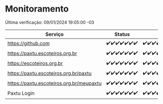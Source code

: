 # Monitoramento

Última verificação: 09/01/2024 19:05:00 -03

|Serviço|Status|Últimas 24h|
|---|---|---|
|https://github.com|<span title="2024-01-02: OK=24">✔️</span><span title="2024-01-03: OK=24">✔️</span><span title="2024-01-04: OK=24">✔️</span><span title="2024-01-05: OK=24">✔️</span><span title="2024-01-06: OK=24">✔️</span><span title="2024-01-07: OK=24">✔️</span><span title="2024-01-08: OK=22">✔️</span>|<span title="08/01/2024 19:05:00 -03 : 200">✔️</span><span title="08/01/2024 20:06:00 -03 : 200">✔️</span><span title="08/01/2024 21:32:00 -03 : 200">✔️</span><span title="08/01/2024 22:49:00 -03 : 200">✔️</span><span title="08/01/2024 23:22:00 -03 : 200">✔️</span><span title="09/01/2024 00:07:00 -03 : 200">✔️</span><span title="09/01/2024 01:08:00 -03 : 200">✔️</span><span title="09/01/2024 02:06:00 -03 : 200">✔️</span><span title="09/01/2024 03:09:00 -03 : 200">✔️</span><span title="09/01/2024 04:07:00 -03 : 200">✔️</span><span title="09/01/2024 05:08:00 -03 : 200">✔️</span><span title="09/01/2024 06:06:00 -03 : 200">✔️</span><span title="09/01/2024 07:07:00 -03 : 200">✔️</span><span title="09/01/2024 08:04:00 -03 : 200">✔️</span><span title="09/01/2024 09:11:00 -03 : 200">✔️</span><span title="09/01/2024 11:06:00 -03 : 200">✔️</span><span title="09/01/2024 12:06:00 -03 : 200">✔️</span><span title="09/01/2024 13:08:00 -03 : 200">✔️</span><span title="09/01/2024 14:05:00 -03 : 200">✔️</span><span title="09/01/2024 15:06:00 -03 : 200">✔️</span><span title="09/01/2024 16:03:00 -03 : 200">✔️</span><span title="09/01/2024 17:06:00 -03 : 200">✔️</span><span title="09/01/2024 18:04:00 -03 : 200">✔️</span><span title="09/01/2024 19:05:00 -03 : 200">✔️</span>|
|https://paxtu.escoteiros.org.br|<span title="2024-01-02: OK=24">✔️</span><span title="2024-01-03: OK=24">✔️</span><span title="2024-01-04: OK=24">✔️</span><span title="2024-01-05: OK=24">✔️</span><span title="2024-01-06: OK=24">✔️</span><span title="2024-01-07: OK=24">✔️</span><span title="2024-01-08: OK=22">✔️</span>|<span title="08/01/2024 19:05:00 -03 : 200">✔️</span><span title="08/01/2024 20:06:00 -03 : 200">✔️</span><span title="08/01/2024 21:32:00 -03 : 200">✔️</span><span title="08/01/2024 22:49:00 -03 : 200">✔️</span><span title="08/01/2024 23:22:00 -03 : 200">✔️</span><span title="09/01/2024 00:07:00 -03 : 200">✔️</span><span title="09/01/2024 01:08:00 -03 : 200">✔️</span><span title="09/01/2024 02:06:00 -03 : 200">✔️</span><span title="09/01/2024 03:09:00 -03 : 200">✔️</span><span title="09/01/2024 04:07:00 -03 : 200">✔️</span><span title="09/01/2024 05:08:00 -03 : 200">✔️</span><span title="09/01/2024 06:06:00 -03 : 200">✔️</span><span title="09/01/2024 07:07:00 -03 : 200">✔️</span><span title="09/01/2024 08:04:00 -03 : 200">✔️</span><span title="09/01/2024 09:11:00 -03 : 200">✔️</span><span title="09/01/2024 11:06:00 -03 : 200">✔️</span><span title="09/01/2024 12:06:00 -03 : 200">✔️</span><span title="09/01/2024 13:08:00 -03 : 200">✔️</span><span title="09/01/2024 14:05:00 -03 : 200">✔️</span><span title="09/01/2024 15:06:00 -03 : 200">✔️</span><span title="09/01/2024 16:03:00 -03 : 200">✔️</span><span title="09/01/2024 17:06:00 -03 : 200">✔️</span><span title="09/01/2024 18:04:00 -03 : 200">✔️</span><span title="09/01/2024 19:05:00 -03 : 200">✔️</span>|
|https://escoteiros.org.br|<span title="2024-01-02: OK=24">✔️</span><span title="2024-01-03: OK=24">✔️</span><span title="2024-01-04: OK=24">✔️</span><span title="2024-01-05: OK=24">✔️</span><span title="2024-01-06: OK=24">✔️</span><span title="2024-01-07: OK=24">✔️</span><span title="2024-01-08: OK=22">✔️</span>|<span title="08/01/2024 19:05:00 -03 : 200">✔️</span><span title="08/01/2024 20:06:00 -03 : 200">✔️</span><span title="08/01/2024 21:32:00 -03 : 200">✔️</span><span title="08/01/2024 22:49:00 -03 : 200">✔️</span><span title="08/01/2024 23:22:00 -03 : 200">✔️</span><span title="09/01/2024 00:07:00 -03 : 200">✔️</span><span title="09/01/2024 01:08:00 -03 : 200">✔️</span><span title="09/01/2024 02:06:00 -03 : 200">✔️</span><span title="09/01/2024 03:09:00 -03 : 200">✔️</span><span title="09/01/2024 04:07:00 -03 : 200">✔️</span><span title="09/01/2024 05:08:00 -03 : 200">✔️</span><span title="09/01/2024 06:06:00 -03 : 200">✔️</span><span title="09/01/2024 07:07:00 -03 : 200">✔️</span><span title="09/01/2024 08:04:00 -03 : 200">✔️</span><span title="09/01/2024 09:11:00 -03 : 200">✔️</span><span title="09/01/2024 11:06:00 -03 : 200">✔️</span><span title="09/01/2024 12:06:00 -03 : 200">✔️</span><span title="09/01/2024 13:08:00 -03 : 200">✔️</span><span title="09/01/2024 14:05:00 -03 : 200">✔️</span><span title="09/01/2024 15:06:00 -03 : 200">✔️</span><span title="09/01/2024 16:03:00 -03 : 200">✔️</span><span title="09/01/2024 17:06:00 -03 : 200">✔️</span><span title="09/01/2024 18:04:00 -03 : 200">✔️</span><span title="09/01/2024 19:05:00 -03 : 200">✔️</span>|
|https://paxtu.escoteiros.org.br/paxtu|<span title="2024-01-02: OK=24">✔️</span><span title="2024-01-03: OK=24">✔️</span><span title="2024-01-04: OK=24">✔️</span><span title="2024-01-05: OK=24">✔️</span><span title="2024-01-06: OK=24">✔️</span><span title="2024-01-07: OK=24">✔️</span><span title="2024-01-08: OK=22">✔️</span>|<span title="08/01/2024 19:05:00 -03 : 200">✔️</span><span title="08/01/2024 20:06:00 -03 : 200">✔️</span><span title="08/01/2024 21:32:00 -03 : 200">✔️</span><span title="08/01/2024 22:49:00 -03 : 200">✔️</span><span title="08/01/2024 23:22:00 -03 : 200">✔️</span><span title="09/01/2024 00:07:00 -03 : 200">✔️</span><span title="09/01/2024 01:08:00 -03 : 200">✔️</span><span title="09/01/2024 02:06:00 -03 : 200">✔️</span><span title="09/01/2024 03:09:00 -03 : 200">✔️</span><span title="09/01/2024 04:07:00 -03 : 200">✔️</span><span title="09/01/2024 05:08:00 -03 : 200">✔️</span><span title="09/01/2024 06:06:00 -03 : 200">✔️</span><span title="09/01/2024 07:07:00 -03 : 200">✔️</span><span title="09/01/2024 08:04:00 -03 : 200">✔️</span><span title="09/01/2024 09:11:00 -03 : 200">✔️</span><span title="09/01/2024 11:06:00 -03 : 200">✔️</span><span title="09/01/2024 12:06:00 -03 : 200">✔️</span><span title="09/01/2024 13:08:00 -03 : 200">✔️</span><span title="09/01/2024 14:05:00 -03 : 200">✔️</span><span title="09/01/2024 15:07:00 -03 : 200">✔️</span><span title="09/01/2024 16:03:00 -03 : 200">✔️</span><span title="09/01/2024 17:07:00 -03 : 200">✔️</span><span title="09/01/2024 18:04:00 -03 : 200">✔️</span><span title="09/01/2024 19:05:00 -03 : 200">✔️</span>|
|https://paxtu.escoteiros.org.br/meupaxtu|<span title="2024-01-02: OK=24">✔️</span><span title="2024-01-03: OK=24">✔️</span><span title="2024-01-04: OK=24">✔️</span><span title="2024-01-05: OK=24">✔️</span><span title="2024-01-06: OK=24">✔️</span><span title="2024-01-07: OK=24">✔️</span><span title="2024-01-08: OK=22">✔️</span>|<span title="08/01/2024 19:05:00 -03 : 200">✔️</span><span title="08/01/2024 20:06:00 -03 : 200">✔️</span><span title="08/01/2024 21:32:00 -03 : 200">✔️</span><span title="08/01/2024 22:49:00 -03 : 200">✔️</span><span title="08/01/2024 23:22:00 -03 : 200">✔️</span><span title="09/01/2024 00:07:00 -03 : 200">✔️</span><span title="09/01/2024 01:08:00 -03 : 200">✔️</span><span title="09/01/2024 02:06:00 -03 : 200">✔️</span><span title="09/01/2024 03:09:00 -03 : 200">✔️</span><span title="09/01/2024 04:07:00 -03 : 200">✔️</span><span title="09/01/2024 05:08:00 -03 : 200">✔️</span><span title="09/01/2024 06:06:00 -03 : 200">✔️</span><span title="09/01/2024 07:07:00 -03 : 200">✔️</span><span title="09/01/2024 08:04:00 -03 : 200">✔️</span><span title="09/01/2024 09:11:00 -03 : 200">✔️</span><span title="09/01/2024 11:06:00 -03 : 200">✔️</span><span title="09/01/2024 12:06:00 -03 : 200">✔️</span><span title="09/01/2024 13:08:00 -03 : 200">✔️</span><span title="09/01/2024 14:05:00 -03 : 200">✔️</span><span title="09/01/2024 15:07:00 -03 : 200">✔️</span><span title="09/01/2024 16:03:00 -03 : 200">✔️</span><span title="09/01/2024 17:07:00 -03 : 200">✔️</span><span title="09/01/2024 18:04:00 -03 : 200">✔️</span><span title="09/01/2024 19:05:00 -03 : 200">✔️</span>|
|Paxtu Login|<span title="2024-01-02: OK=24">✔️</span><span title="2024-01-03: OK=24">✔️</span><span title="2024-01-04: OK=24">✔️</span><span title="2024-01-05: OK=24">✔️</span><span title="2024-01-06: OK=24">✔️</span><span title="2024-01-07: OK=24">✔️</span><span title="2024-01-08: OK=22">✔️</span>|<span title="08/01/2024 19:05:00 -03 : 200">✔️</span><span title="08/01/2024 20:06:00 -03 : 200">✔️</span><span title="08/01/2024 21:32:00 -03 : 200">✔️</span><span title="08/01/2024 22:49:00 -03 : 200">✔️</span><span title="08/01/2024 23:22:00 -03 : 200">✔️</span><span title="09/01/2024 00:07:00 -03 : 200">✔️</span><span title="09/01/2024 01:08:00 -03 : 200">✔️</span><span title="09/01/2024 02:06:00 -03 : 200">✔️</span><span title="09/01/2024 03:09:00 -03 : 200">✔️</span><span title="09/01/2024 04:07:00 -03 : 200">✔️</span><span title="09/01/2024 05:08:00 -03 : 200">✔️</span><span title="09/01/2024 06:06:00 -03 : 200">✔️</span><span title="09/01/2024 07:07:00 -03 : 200">✔️</span><span title="09/01/2024 08:04:00 -03 : 200">✔️</span><span title="09/01/2024 09:11:00 -03 : 200">✔️</span><span title="09/01/2024 11:06:00 -03 : 200">✔️</span><span title="09/01/2024 12:06:00 -03 : 200">✔️</span><span title="09/01/2024 13:08:00 -03 : 200">✔️</span><span title="09/01/2024 14:05:00 -03 : 200">✔️</span><span title="09/01/2024 15:07:00 -03 : 200">✔️</span><span title="09/01/2024 16:03:00 -03 : 200">✔️</span><span title="09/01/2024 17:07:00 -03 : 200">✔️</span><span title="09/01/2024 18:04:00 -03 : 200">✔️</span><span title="09/01/2024 19:05:00 -03 : 200">✔️</span>|
